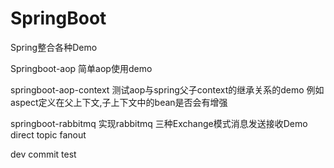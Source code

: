 # SpringBoot
Spring整合各种Demo

Springboot-aop 简单aop使用demo

springboot-aop-context 测试aop与spring父子context的继承关系的demo
例如aspect定义在父上下文,子上下文中的bean是否会有增强


springboot-rabbitmq 实现rabbitmq 三种Exchange模式消息发送接收Demo
direct topic fanout


dev commit test

